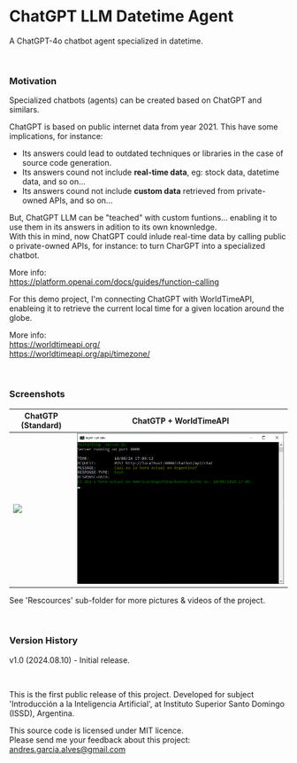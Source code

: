 # ChatGPT LLM Datetime Agent

A ChatGPT-4o chatbot agent specialized in datetime.

&nbsp;

### Motivation

Specialized chatbots (agents) can be created based on ChatGPT and similars.  

ChatGPT is based on public internet data from year 2021. This have some implications, for instance:

- Its answers could lead to outdated techniques or libraries in the case of source code generation.
- Its answers cound not include **real-time data**, eg: stock data, datetime data, and so on...
- Its answers cound not include **custom data** retrieved from private-owned APIs, and so on...

But, ChatGPT LLM can be "teached" with custom funtions... enabling it to use them in its answers in adition to its own knownledge.  
With this in mind, now ChatGPT could inlude real-time data by calling public o private-owned APIs, for instance: to turn CharGPT into a specialized chatbot.

More info:  
https://platform.openai.com/docs/guides/function-calling

For this demo project, I'm connecting ChatGPT with WorldTimeAPI, enableing it to retrieve the current local time for a given location around the globe.

More info:  
https://worldtimeapi.org/  
https://worldtimeapi.org/api/timezone/

&nbsp;

### Screenshots

| ChatGTP (Standard)                                  | ChatGTP + WorldTimeAPI                              |
|-----------------------------------------------------|-----------------------------------------------------|
| ![](Resources/01-chat-gpt.png)                      | ![](Resources/02-chat-gpt-agent.png)                |

See 'Rescources' sub-folder for more pictures & videos of the project.

&nbsp;

### Version History

v1.0 (2024.08.10) - Initial release.  

&nbsp;

This is the first public release of this project.
Developed for subject 'Introducción a la Inteligencia Artificial', at Instituto Superior Santo Domingo (ISSD), Argentina.  

This source code is licensed under MIT licence.  
Please send me your feedback about this project: andres.garcia.alves@gmail.com
